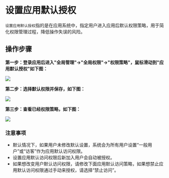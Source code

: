 设置应用默认授权
===

`设置应用默认授权`指的是在应用系统中，指定用户进入应用后默认权限策略，用于简化权限管理过程，降低操作失误的风险。

## 操作步骤

**第一步：登录应用后进入"全局管理"->"全局权限"->"权限策略"，鼠标滑动到"应用默认授权"如下图：**

![](https://bj-c1-prod-files.xcan.cloud/storage/pubapi/v1/file/policy-default.png?fid=207887511026925759&fpt=8mZpxtcFwRC3XB8QMBBg3tyAP0NGFANvAubptO8o)

**第二步：选择默认权限并保存，如下图：**

![](https://bj-c1-prod-files.xcan.cloud/storage/pubapi/v1/file/policy-defaultset.png?fid=207887511026925763&fpt=vT9YpPleVADtaXNjuNhL2VoNfGoasufAr58pQQWa)

**第三步：查看已经权限策略，如下图：**

![](https://bj-c1-prod-files.xcan.cloud/storage/pubapi/v1/file/policy-defaultlist.png?fid=207887511026925761&fpt=uMYzTxm2FUY1jeQk0PsCV7ALovMK69wOnAFekVYS)

### 注意事项

- 默认情况下，如果用户未修改默认设置，系统会为所有用户设置“一般用户”或“访客”作为应用默认访问权限。
- 设置应用默认访问权限后新加入用户会自动被授权。
- 如果想改变用户默认访问权限，请修改下面应用默认访问策略，如果想禁止应用默认访问权限通过手动来授权，请选择“禁止访问”。